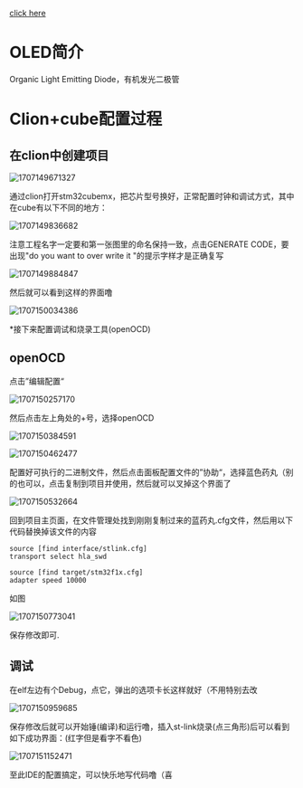 [click here](https://blog.csdn.net/qq_52158753/article/details/130173425?ops_request_misc=%257B%2522request%255Fid%2522%253A%2522170714520516777224442500%2522%252C%2522scm%2522%253A%252220140713.130102334.pc%255Fall.%2522%257D&request_id=170714520516777224442500&biz_id=0&utm_medium=distribute.pc_search_result.none-task-blog-2~all~first_rank_ecpm_v1~rank_v31_ecpm-1-130173425-null-null.142^v99^pc_search_result_base8&utm_term=stm32cubems%E9%A9%B1%E5%8A%A8oled%E5%B1%8F%E6%A8%A1%E5%9D%97iic&spm=1018.2226.3001.4187)

# OLED简介

Organic Light Emitting Diode，有机发光二极管





# Clion+cube配置过程

## 在clion中创建项目

![1707149671327](image/oled/1707149671327.png)

通过clion打开stm32cubemx，把芯片型号换好，正常配置时钟和调试方式，其中在cube有以下不同的地方：

![1707149836682](image/oled/1707149836682.png)

注意工程名字一定要和第一张图里的命名保持一致，点击GENERATE CODE，要出现"do you want to over write it "的提示字样才是正确复写

![1707149884847](image/oled/1707149884847.png)

然后就可以看到这样的界面噜

![1707150034386](image/oled/1707150034386.png)


*接下来配置调试和烧录工具(openOCD)

## openOCD

点击”编辑配置“

![1707150257170](image/oled/1707150257170.png)

然后点击左上角处的+号，选择openOCD

![1707150384591](image/oled/1707150384591.png)

![1707150462477](image/oled/1707150462477.png)

配置好可执行的二进制文件，然后点击面板配置文件的”协助“，选择蓝色药丸（别的也可以，点击复制到项目并使用，然后就可以叉掉这个界面了

![1707150532664](image/oled/1707150532664.png)

回到项目主页面，在文件管理处找到刚刚复制过来的蓝药丸.cfg文件，然后用以下代码替换掉该文件的内容

```
source [find interface/stlink.cfg]
transport select hla_swd

source [find target/stm32f1x.cfg]
adapter speed 10000
```

如图

![1707150773041](image/oled/1707150773041.png)

保存修改即可.

## 调试

在elf左边有个Debug，点它，弹出的选项卡长这样就好（不用特别去改

![1707150959685](image/oled/1707150959685.png)

保存修改后就可以开始锤(编译)和运行噜，插入st-link烧录(点三角形)后可以看到如下成功界面：(红字但是看字不看色)

![1707151152471](image/oled/1707151152471.png)

至此IDE的配置搞定，可以快乐地写代码噜（喜

